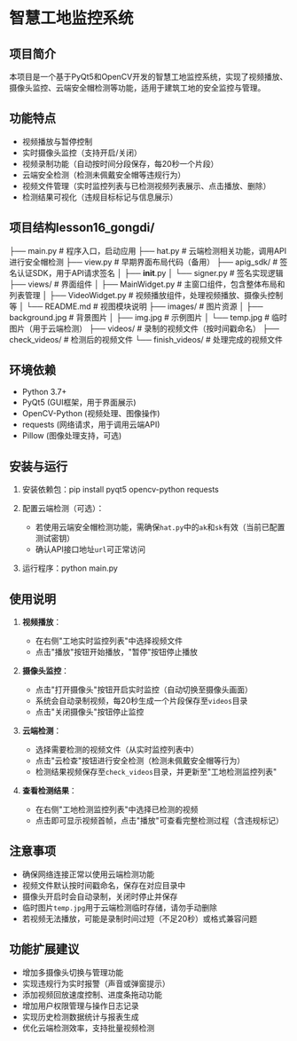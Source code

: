 # 智慧工地监控系统

## 项目简介
本项目是一个基于PyQt5和OpenCV开发的智慧工地监控系统，实现了视频播放、摄像头监控、云端安全帽检测等功能，适用于建筑工地的安全监控与管理。

## 功能特点
- 视频播放与暂停控制
- 实时摄像头监控（支持开启/关闭）
- 视频录制功能（自动按时间分段保存，每20秒一个片段）
- 云端安全检测（检测未佩戴安全帽等违规行为）
- 视频文件管理（实时监控列表与已检测视频列表展示、点击播放、删除）
- 检测结果可视化（违规目标标记与信息展示）

## 项目结构lesson16_gongdi/
├── main.py               # 程序入口，启动应用
├── hat.py                # 云端检测相关功能，调用API进行安全帽检测
├── view.py               # 早期界面布局代码（备用）
├── apig_sdk/             # 签名认证SDK，用于API请求签名
│   ├── __init__.py
│   └── signer.py         # 签名实现逻辑
├── views/                # 界面组件
│   ├── MainWidget.py     # 主窗口组件，包含整体布局和列表管理
│   ├── VideoWidget.py    # 视频播放组件，处理视频播放、摄像头控制等
│   └── README.md         # 视图模块说明
├── images/               # 图片资源
│   ├── background.jpg    # 背景图片
│   ├── img.jpg           # 示例图片
│   └── temp.jpg          # 临时图片（用于云端检测）
├── videos/               # 录制的视频文件（按时间戳命名）
├── check_videos/         # 检测后的视频文件
└── finish_videos/        # 处理完成的视频文件
## 环境依赖
- Python 3.7+
- PyQt5 (GUI框架，用于界面展示)
- OpenCV-Python (视频处理、图像操作)
- requests (网络请求，用于调用云端API)
- Pillow (图像处理支持，可选)

## 安装与运行
1. 安装依赖包：pip install pyqt5 opencv-python requests
2. 配置云端检测（可选）：
   - 若使用云端安全帽检测功能，需确保`hat.py`中的`ak`和`sk`有效（当前已配置测试密钥）
   - 确认API接口地址`url`可正常访问

3. 运行程序：python main.py
## 使用说明
1. **视频播放**：
   - 在右侧"工地实时监控列表"中选择视频文件
   - 点击"播放"按钮开始播放，"暂停"按钮停止播放

2. **摄像头监控**：
   - 点击"打开摄像头"按钮开启实时监控（自动切换至摄像头画面）
   - 系统会自动录制视频，每20秒生成一个片段保存至`videos`目录
   - 点击"关闭摄像头"按钮停止监控

3. **云端检测**：
   - 选择需要检测的视频文件（从实时监控列表中）
   - 点击"云检查"按钮进行安全检测（检测未佩戴安全帽等行为）
   - 检测结果视频保存至`check_videos`目录，并更新至"工地检测监控列表"

4. **查看检测结果**：
   - 在右侧"工地检测监控列表"中选择已检测的视频
   - 点击即可显示视频首帧，点击"播放"可查看完整检测过程（含违规标记）

## 注意事项
- 确保网络连接正常以使用云端检测功能
- 视频文件默认按时间戳命名，保存在对应目录中
- 摄像头开启时会自动录制，关闭时停止并保存
- 临时图片`temp.jpg`用于云端检测临时存储，请勿手动删除
- 若视频无法播放，可能是录制时间过短（不足20秒）或格式兼容问题

## 功能扩展建议
- 增加多摄像头切换与管理功能
- 实现违规行为实时报警（声音或弹窗提示）
- 添加视频回放速度控制、进度条拖动功能
- 增加用户权限管理与操作日志记录
- 实现历史检测数据统计与报表生成
- 优化云端检测效率，支持批量视频检测
